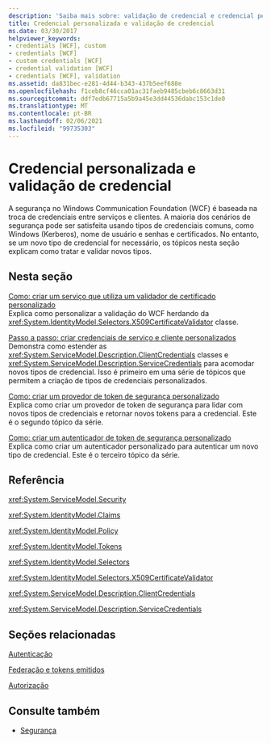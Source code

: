 ```yaml
---
description: 'Saiba mais sobre: validação de credencial e credencial personalizada'
title: Credencial personalizada e validação de credencial
ms.date: 03/30/2017
helpviewer_keywords:
- credentials [WCF], custom
- credentials [WCF]
- custom credentials [WCF]
- credential validation [WCF]
- credentials [WCF], validation
ms.assetid: da831bec-e281-4d44-b343-437b5eef688e
ms.openlocfilehash: f1ceb8cf46cca01ac31faeb9485cbeb6c8663d31
ms.sourcegitcommit: ddf7edb67715a5b9a45e3dd44536dabc153c1de0
ms.translationtype: MT
ms.contentlocale: pt-BR
ms.lasthandoff: 02/06/2021
ms.locfileid: "99735303"
---
```

# <a name="custom-credential-and-credential-validation"></a>Credencial personalizada e validação de credencial

A segurança no Windows Communication Foundation (WCF) é baseada na troca de credenciais entre serviços e clientes. A maioria dos cenários de segurança pode ser satisfeita usando tipos de credenciais comuns, como Windows (Kerberos), nome de usuário e senhas e certificados. No entanto, se um novo tipo de credencial for necessário, os tópicos nesta seção explicam como tratar e validar novos tipos.  
  
## <a name="in-this-section"></a>Nesta seção  

 [Como: criar um serviço que utiliza um validador de certificado personalizado](how-to-create-a-service-that-employs-a-custom-certificate-validator.md)  
 Explica como personalizar a validação do WCF herdando da <xref:System.IdentityModel.Selectors.X509CertificateValidator> classe.  
  
 [Passo a passo: criar credenciais de serviço e cliente personalizados](walkthrough-creating-custom-client-and-service-credentials.md)  
 Demonstra como estender as <xref:System.ServiceModel.Description.ClientCredentials> classes e <xref:System.ServiceModel.Description.ServiceCredentials> para acomodar novos tipos de credencial. Isso é primeiro em uma série de tópicos que permitem a criação de tipos de credenciais personalizados.  
  
 [Como: criar um provedor de token de segurança personalizado](how-to-create-a-custom-security-token-provider.md)  
 Explica como criar um provedor de token de segurança para lidar com novos tipos de credenciais e retornar novos tokens para a credencial. Este é o segundo tópico da série.  
  
 [Como: criar um autenticador de token de segurança personalizado](how-to-create-a-custom-security-token-authenticator.md)  
 Explica como criar um autenticador personalizado para autenticar um novo tipo de credencial. Este é o terceiro tópico da série.  
  
## <a name="reference"></a>Referência  

 <xref:System.ServiceModel.Security>  
  
 <xref:System.IdentityModel.Claims>  
  
 <xref:System.IdentityModel.Policy>  
  
 <xref:System.IdentityModel.Tokens>  
  
 <xref:System.IdentityModel.Selectors>  
  
 <xref:System.IdentityModel.Selectors.X509CertificateValidator>  
  
 <xref:System.ServiceModel.Description.ClientCredentials>  
  
 <xref:System.ServiceModel.Description.ServiceCredentials>  
  
## <a name="related-sections"></a>Seções relacionadas  

 [Autenticação](../feature-details/authentication-in-wcf.md)  
  
 [Federação e tokens emitidos](../feature-details/federation-and-issued-tokens.md)  
  
 [Autorização](../feature-details/authorization-in-wcf.md)  
  
## <a name="see-also"></a>Consulte também

- [Segurança](../feature-details/security.md)
